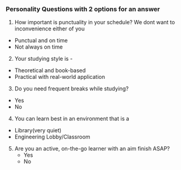 ### Personality Questions with 2 options for an answer
1. How important is punctuality in your schedule? We dont want to inconvenience either of you
  - Punctual and on time
  - Not always on time

2. Your studying style is -
  - Theoretical and book-based
  - Practical with real-world application 
  
3. Do you need frequent breaks while studying? 
  - Yes
  - No

4. You can learn best in an environment that is a
  - Library(very quiet)
  - Engineering Lobby/Classroom

5. Are you an active, on-the-go learner with an aim finish ASAP?
   - Yes
   - No
